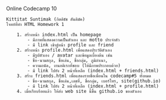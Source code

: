 Online Codecamp 10
    
    Kittitat Suntimak (กิตติธัช สันติมัค)
    โจทย์ที่ทำ HTML Homework 1

        1. สร้างหน้า index.html เป็น homepage 
            - มีภาพที่แสดงความเป็นตัวเอง และ motto ประจำตัว
            - มี link เข้าสู่หน้า profile และ friend 
        2. สร้างหน้า profile.html เพื่อแสดงประวัติตัวเอง 
            - มีรูปตัวเอง / avatar และข้อมูลเบื้องต้น เช่น
            - ชื่อ-นามสกุล, ชื่อเล่น, ชื่อกลุ่ม, ภูมิลำเนา, 
            - ความถนัด, งานอดิเรกที่ชอบ (ให้มีภาพประกอบด้วย)
            - มี link ไปยัง 2 หน้าที่เหลือ (index.html + friends.html)
        3. สร้าง friends.html เพื่อแสดงรายชื่อเพื่อนใน codecamp#5 ทั้งหมด
            - ชื่อ-นามสกุล, ชื่อเล่น,เลขที่, ชื่อกลุ่ม, เบอร์โทร, site(github.io) 
            - มี link ไปยัง 2 หน้าที่เหลือ (index.html + profile.html)
        4. เมื่อเรียบร้อยแล้ว ให้ส่ง web site นี้ขึ้น github.io ของตัวเอง